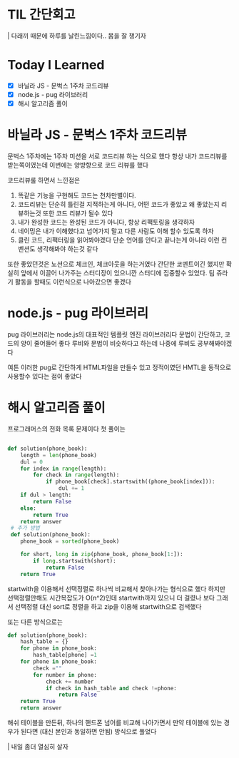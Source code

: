 # TIL 간단회고
| 다래끼 때문에 하루를 날린느낌이다.. 몸을 잘 챙기자

# Today I Learned
- [x] 바닐라 JS - 문벅스 1주차 코드리뷰
- [x] node.js - pug 라이브러리
- [x] 해시 알고리즘 풀이

# 바닐라 JS - 문벅스 1주차 코드리뷰
문벅스 1주차에는 1주차 미션을 서로 코드리뷰 하는 식으로 했다
항상 내가 코드리뷰를 받는쪽이였는데 이번에는 양방향으로 코드 리뷰를 했다

코드리뷰룰 하면서 느낀점은
1. 똑같은 기능을 구현해도 코드는 천차만별이다.
2. 코드리뷰는 단순히 틀린걸 지적하는게 아니다, 어떤 코드가 좋았고 왜 좋았는지 리뷰하는것 또한 코드 리뷰가 될수 있다
3. 내가 완성한 코드는 완성된 코드가 아니다, 항상 리팩토링을 생각하자
4. 네이밍은 내가 이해했다고 넘어가지 말고 다른 사람도 이해 할수 있도록 하자
5. 클린 코드, 리팩터링을 읽어봐야겠다 단순 언어를 안다고 끝나는게 아니라 이런 컨벤션도 생각해봐야 하는것 같다

또한 좋았던것은 노션으로 체크인, 체크아웃을 하는거였다 간단한 코멘트이긴 했지만 확실히 앞에서 이끌어 나가주는 스터디장이 있으니깐 스터디에 집중할수 있었다. 팀 쥬라기 활동을 할때도 이런식으로 나아갔으면 좋겠다

# node.js - pug 라이브러리
pug 라이브러리는 node.js의 대표적인 템플릿 엔진 라이브러리다
문법이 간단하고, 코드의 양이 줄어들어 좋다
루비와 문법이 비슷하다고 하는데
나중에 루비도 공부해봐야겠다

여튼 이러한 pug로 간단하게 HTML파일을 만들수 있고 정적이였던 HMTL을 동적으로 사용할수 있다는 점이 좋았다

# 해시 알고리즘 풀이
프로그래머스의 전화 목록 문제이다
첫 풀이는 
```python

def solution(phone_book):
    length = len(phone_book)
    dul = 0
    for index in range(length):
        for check in range(length):
            if phone_book[check].startswith((phone_book[index])):
                dul += 1
    if dul > length:
        return False
    else:
        return True
    return answer
 # 추가 방법
 def solution(phone_book):
    phone_book = sorted(phone_book)

    for short, long in zip(phone_book, phone_book[1:]):
        if long.startswith(short):
            return False
    return True

```
startwith을 이용해서 선택정렬로 하나씩 비교해서 찾아나가는 형식으로 했다
하지만 선택정렬만해도 시간복잡도가 O(n^2)인데 startwith까지 있으니 더 걸렸나 보다
그래서 선택정렬 대신 sort로 정렬을 하고 zip을 이용해 startwith으로 검색했다

또는 다른 방식으로는

```python
def solution(phone_book):
    hash_table = {}
    for phone in phone_book:
        hash_table[phone] =1
    for phone in phone_book:
        check =""
        for number in phone:
            check += number
            if check in hash_table and check !=phone:
                return False
    return True
    return answer
```
해쉬 테이블을 만든뒤, 하나의 핸드폰 넘어를 비교해 나아가면서 만약 테이블에 있는 경우가 된다면 (대신 본인과 동일하면 안됨)
방식으로 풀었다

| 내일 좀더 열심히 살자
